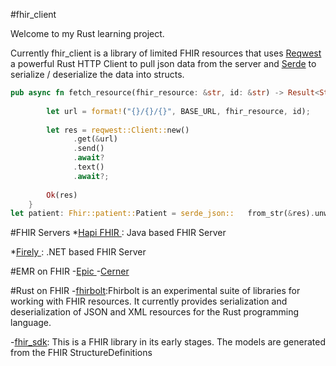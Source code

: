 #fhir_client

Welcome to my Rust learning project.

Currently fhir_client is a library of limited FHIR resources that uses [Reqwest](https://github.com/seanmonstar/reqwest) a powerful Rust HTTP Client to pull json data from the server and
[Serde](https://serde.rs/) to serialize / deserialize the data into structs.
 
```rust
pub async fn fetch_resource(fhir_resource: &str, id: &str) -> Result<String, reqwest::Error> {
   
        let url = format!("{}/{}/{}", BASE_URL, fhir_resource, id);
        
        let res = reqwest::Client::new()
              .get(&url)
              .send()
              .await?
              .text()
              .await?;
   
        Ok(res)
    }
let patient: Fhir::patient::Patient = serde_json::   from_str(&res).unwrap();

```

#FHIR Servers
*[Hapi FHIR ](https://hapifhir.io/):
Java based FHIR Server

*[Firely ](https://fire.ly/):
.NET based FHIR Server

#EMR on FHIR
-[Epic ](https://fhir.epic.com/)
-[Cerner](https://fhir.cerner.com/)

#Rust on FHIR
-[fhirbolt](https://github.com/lschmierer/fhirbolt/tree/main):Fhirbolt is an experimental suite of libraries for working with FHIR resources. It currently provides serialization and deserialization of JSON and XML resources for the Rust programming language.

-[fhir_sdk](https://github.com/FlixCoder/fhir-sdk):
This is a FHIR library in its early stages. The models are generated from the FHIR StructureDefinitions 
